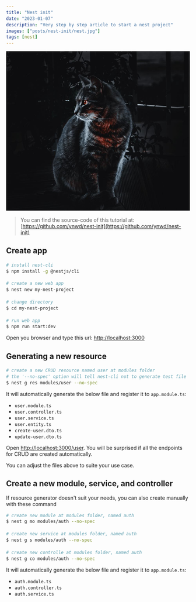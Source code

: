 ```yaml
---
title: "Nest init"
date: "2023-01-07"
description: "Very step by step article to start a nest project"
images: ["posts/nest-init/nest.jpg"]
tags: [nest]
---
```


![vagrant](nest.jpg)

> You can find the source-code of this tutorial at: [https://github.com/ynwd/nest-init](https://github.com/ynwd/nest-init)

## Create app
```bash
# install nest-cli
$ npm install -g @nestjs/cli

# create a new web app
$ nest new my-nest-project

# change directory
$ cd my-nest-project

# run web app
$ npm run start:dev
```

Open you browser and type this url: [http://localhost:3000](http://localhost:3000)

## Generating a new resource
```bash
# create a new CRUD resource named user at modules folder
# the '--no-spec' option will tell nest-cli not to generate test file
$ nest g res modules/user --no-spec
```


It will automatically generate the below file and register it to `app.module.ts`:
- `user.module.ts`
- `user.controller.ts`
- `user.service.ts`
- `user.entity.ts`
- `create-user.dto.ts`
- `update-user.dto.ts`

Open [http://localhost:3000/user](http://localhost:3000/user). You will be surprised if all the endpoints for CRUD are created automatically.

You can adjust the files above to suite your use case.

## Create a new module, service, and controller

If resource generator doesn't suit your needs, you can also create manually with these command

```bash
# create new module at modules folder, named auth
$ nest g mo modules/auth --no-spec

# create new service at modules folder, named auth
$ nest g s modules/auth --no-spec

# create new controlle at modules folder, named auth
$ nest g co modules/auth --no-spec
```

It will automatically generate the below file and register it to `app.module.ts`:
- `auth.module.ts`
- `auth.controller.ts`
- `auth.service.ts`

